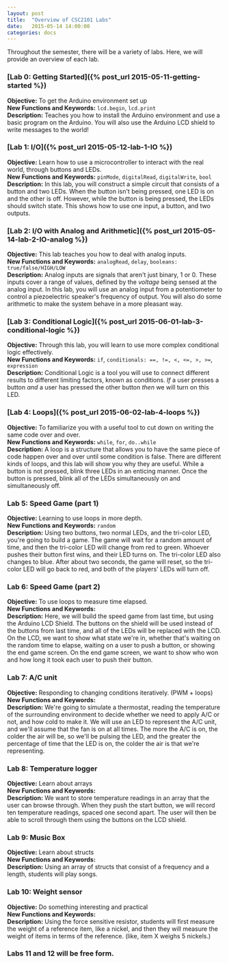 ```yaml
---
layout: post
title:  "Overview of CSC2101 Labs"
date:   2015-05-14 14:00:00
categories: docs
---
```


Throughout the semester, there will be a variety of labs. Here, we will provide an overview of each lab.

### [Lab 0: Getting Started]({% post_url 2015-05-11-getting-started %})  
**Objective:** To get the Arduino environment set up  
**New Functions and Keywords:** `lcd.begin`, `lcd.print`  
**Description:** Teaches you how to install the Arduino environment and use a basic program on the Arduino. You will also use the Arduino LCD shield to write messages to the world!

### [Lab 1: I/O]({% post_url 2015-05-12-lab-1-IO %})  
**Objective:** Learn how to use a microcontroller to interact with the real world, through buttons and LEDs.  
**New Functions and Keywords:** `pinMode`, `digitalRead`, `digitalWrite`, `bool`  
**Description:** In this lab, you will construct a simple circuit that consists of a button and two LEDs. When the button isn't being pressed, one LED is on and the other is off. However, while the button is being pressed, the LEDs should switch state. This shows how to use one input, a button, and two outputs.

### [Lab 2: I/O with Analog and Arithmetic]({% post_url 2015-05-14-lab-2-IO-analog %})  
**Objective:** This lab teaches you how to deal with analog inputs.  
**New Functions and Keywords:** `analogRead`, `delay`, `booleans: true/false/HIGH/LOW`  
**Description:** Analog inputs are signals that aren't just binary, 1 or 0. These inputs cover a range of values, defined by the *voltage* being sensed at the analog input. In this lab, you will use an analog input from a potentiometer to control a piezoelectric speaker's frequency of output. You will also do some arithmetic to make the system behave in a more pleasant way.

### [Lab 3: Conditional Logic]({% post_url 2015-06-01-lab-3-conditional-logic %})  
**Objective:** Through this lab, you will learn to use more complex conditional logic effectively.  
**New Functions and Keywords:** `if`, `conditionals: ==, !=, <, <=, >, >=`, `expression`  
**Description:** Conditional Logic is a tool you will use to connect different results to different limiting factors, known as conditions. *If* a user presses a button *and* a user has pressed the other button *then* we will turn on this LED.

### [Lab 4: Loops]({% post_url 2015-06-02-lab-4-loops %})  
**Objective:** To familiarize you with a useful tool to cut down on writing the same code over and over.  
**New Functions and Keywords:** `while`, `for`, `do..while`   
**Description:** A loop is a structure that allows you to have the same piece of code happen over and over until some condition is false. There are different kinds of loops, and this lab will show you why they are useful. While a button is not pressed, blink three LEDs in an enticing manner. Once the button is pressed, blink all of the LEDs simultaneously on and simultaneously off.

### Lab 5: Speed Game (part 1)  
**Objective:** Learning to use loops in more depth.  
**New Functions and Keywords:** `random`  
**Description:** Using two buttons, two normal LEDs, and the tri-color LED, you're going to build a game. The game will wait for a random amount of time, and then the tri-color LED will change from red to green. Whoever pushes their button first wins, and their LED turns on. The tri-color LED also changes to blue. After about two seconds, the game will reset, so the tri-color LED will go back to red, and both of the players' LEDs will turn off.  

### Lab 6: Speed Game (part 2)  
**Objective:** To use loops to measure time elapsed.  
**New Functions and Keywords:**  
**Description:** Here, we will build the speed game from last time, but using the Arduino LCD Shield. The buttons on the shield will be used instead of the buttons from last time, and all of the LEDs will be replaced with the LCD. On the LCD, we want to show what state we're in, whether that's waiting on the random time to elapse, waiting on a user to push a button, or showing the end game screen. On the end game screen, we want to show who won and how long it took each user to push their button.  

### Lab 7: A/C unit  
**Objective:** Responding to changing conditions iteratively. (PWM + loops)  
**New Functions and Keywords:**  
**Description:** We're going to simulate a thermostat, reading the temperature of the surrounding environment to decide whether we need to apply A/C or not, and how cold to make it. We will use an LED to represent the A/C unit, and we'll assume that the fan is on at all times. The more the A/C is on, the colder the air will be, so we'll be pulsing the LED, and the greater the percentage of time that the LED is on, the colder the air is that we're representing.

### Lab 8: Temperature logger  
**Objective:** Learn about arrays  
**New Functions and Keywords:**  
**Description:** We want to store temperature readings in an array that the user can browse through. When they push the start button, we will record ten temperature readings, spaced one second apart. The user will then be able to scroll through them using the buttons on the LCD shield.  

### Lab 9: Music Box  
**Objective:** Learn about structs  
**New Functions and Keywords:**  
**Description:** Using an array of structs that consist of a frequency and a length, students will play songs.  

### Lab 10: Weight sensor  
**Objective:** Do something interesting and practical  
**New Functions and Keywords:**  
**Description:** Using the force sensitive resistor, students will first measure the weight of a reference item, like a nickel, and then they will measure the weight of items in terms of the reference. (like, item X weighs 5 nickels.)  

### Labs 11 and 12 will be free form.
